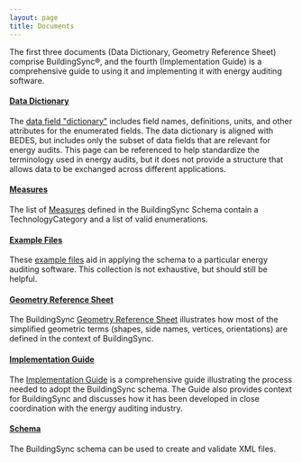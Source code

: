 ```yaml
---
layout: page
title: Documents
---
```


The first three documents (Data Dictionary, Geometry Reference Sheet) 
comprise BuildingSync®, and the fourth (Implementation Guide) is a 
comprehensive guide to using it and implementing it with energy auditing 
software.

#### [Data Dictionary](data-dictionary)
The [data field "dictionary"](data-dictionary) includes field names, 
definitions, units, and other attributes for the enumerated fields.
The data dictionary is aligned with BEDES, but includes only
the subset of data fields that are relevant for energy audits. This page 
can be referenced to help standardize the terminology used in energy 
audits, but it does not provide a structure that allows data to be 
exchanged across different applications.

#### [Measures](measures)
The list of [Measures](measures) defined in the BuildingSync Schema 
contain a TechnologyCategory and a list of valid enumerations. 

#### [Example Files](https://github.com/BuildingSync/schema/tree/develop/examples)
These [example files](https://github.com/BuildingSync/schema/tree/develop/examples) 
aid in applying the schema to a particular energy auditing software. 
This collection is not exhaustive, but should still be helpful.

#### [Geometry Reference Sheet](https://github.com/BuildingSync/schema/blob/develop/docs/Geometry%20Reference.pdf)
The BuildingSync [Geometry Reference Sheet](https://github.com/BuildingSync/schema/blob/develop/docs/Geometry%20Reference.pdf) 
illustrates how most of the simplified geometric terms (shapes, side 
names, vertices, orientations) are defined in the context of 
BuildingSync.

#### [Implementation Guide](BuildingSync%20v1.0-legacy%20Implementation%20Guide.pdf)
The [Implementation Guide](BuildingSync%20v1.0-legacy%20Implementation%20Guide.pdf) 
is a comprehensive guide illustrating the process needed to adopt the 
BuildingSync schema. The Guide also provides context for BuildingSync 
and discusses how it has been developed in close coordination with 
the energy auditing industry.

#### [Schema](schema)
The BuildingSync schema can be used to create and validate XML files.


